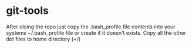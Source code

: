 # git-tools
After cloing the repo just copy the .bash_profile file contents into your systems ~/.bash_profile file or create if it doesn't exists. Copy all the other dot files to home directory (~/)
